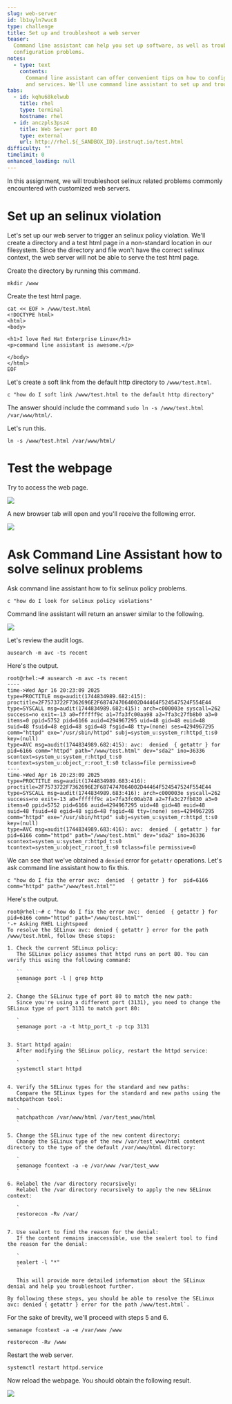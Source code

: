 ```yaml
---
slug: web-server
id: lb1uyln7wuc8
type: challenge
title: Set up and troubleshoot a web server
teaser:
  Command line assistant can help you set up software, as well as troubleshoot
  configuration problems.
notes:
  - type: text
    contents:
      Command line assistant can offer convenient tips on how to configure applications
      and services. We'll use command line assistant to set up and troubleshoot a web server.
tabs:
  - id: kqhu68kelwub
    title: rhel
    type: terminal
    hostname: rhel
  - id: anczpls3psz4
    title: Web Server port 80
    type: external
    url: http://rhel.${_SANDBOX_ID}.instruqt.io/test.html
difficulty: ""
timelimit: 0
enhanced_loading: null
---
```


In this assignment, we will troubleshoot selinux related problems commonly encountered with customized web servers.

Set up an selinux violation
===
Let's set up our web server to trigger an selinux policy violation. We'll create a directory and a test html page in a non-standard location in our filesystem. Since the directory and file won't have the correct selinux context, the web server will not be able to serve the test html page.

Create the directory by running this command.

```bash,run
mkdir /www
```

Create the test html page.

```bash,run
cat << EOF > /www/test.html
<!DOCTYPE html>
<html>
<body>

<h1>I love Red Hat Enterprise Linux</h1>
<p>command line assistant is awesome.</p>

</body>
</html>
EOF
```

Let's create a soft link from the default http directory to `/www/test.html`.

```bash,run
c "how do I soft link /www/test.html to the default http directory"
```

The answer should include the command `sudo ln -s /www/test.html /var/www/html/`.

Let's run this.

```bash,run
ln -s /www/test.html /var/www/html/
```

Test the webpage
===
Try to access the web page.

![](../assets/test_page_error.png)

A new browser tab will open and you'll receive the following error.

![](../assets/error_message_web_page.png)

Ask Command Line Assistant how to solve selinux problems
===

Ask command line assistant how to fix selinux policy problems.

```bash,run
c "how do I look for selinux policy violations"
```

Command line assistant will return an answer similar to the following.

![](../assets/selinux_troubleshooting.png)

Let's review the audit logs.

```bash,run
ausearch -m avc -ts recent
```

Here's the output.

```bash,nocopy
root@rhel:~# ausearch -m avc -ts recent
----
time->Wed Apr 16 20:23:09 2025
type=PROCTITLE msg=audit(1744834989.682:415): proctitle=2F7573722F7362696E2F6874747064002D44464F524547524F554E44
type=SYSCALL msg=audit(1744834989.682:415): arch=c000003e syscall=262 success=no exit=-13 a0=ffffff9c a1=7fa3fc00aa98 a2=7fa3c27fb8b0 a3=0 items=0 ppid=5752 pid=6166 auid=4294967295 uid=48 gid=48 euid=48 suid=48 fsuid=48 egid=48 sgid=48 fsgid=48 tty=(none) ses=4294967295 comm="httpd" exe="/usr/sbin/httpd" subj=system_u:system_r:httpd_t:s0 key=(null)
type=AVC msg=audit(1744834989.682:415): avc:  denied  { getattr } for  pid=6166 comm="httpd" path="/www/test.html" dev="sda2" ino=36336 scontext=system_u:system_r:httpd_t:s0 tcontext=system_u:object_r:root_t:s0 tclass=file permissive=0
----
time->Wed Apr 16 20:23:09 2025
type=PROCTITLE msg=audit(1744834989.683:416): proctitle=2F7573722F7362696E2F6874747064002D44464F524547524F554E44
type=SYSCALL msg=audit(1744834989.683:416): arch=c000003e syscall=262 success=no exit=-13 a0=ffffff9c a1=7fa3fc00ab78 a2=7fa3c27fb830 a3=0 items=0 ppid=5752 pid=6166 auid=4294967295 uid=48 gid=48 euid=48 suid=48 fsuid=48 egid=48 sgid=48 fsgid=48 tty=(none) ses=4294967295 comm="httpd" exe="/usr/sbin/httpd" subj=system_u:system_r:httpd_t:s0 key=(null)
type=AVC msg=audit(1744834989.683:416): avc:  denied  { getattr } for  pid=6166 comm="httpd" path="/www/test.html" dev="sda2" ino=36336 scontext=system_u:system_r:httpd_t:s0 tcontext=system_u:object_r:root_t:s0 tclass=file permissive=0
```

We can see that we've obtained a `denied` error for `getattr` operations. Let's ask command line assistant how to fix this.

```bash,run
c "how do I fix the error avc:  denied  { getattr } for  pid=6166 comm="httpd" path="/www/test.html""
```

Here's the output.

```bash,nocopy
root@rhel:~# c "how do I fix the error avc:  denied  { getattr } for  pid=6166 comm="httpd" path="/www/test.html""
⁺₊+ Asking RHEL Lightspeed
To resolve the SELinux avc: denied { getattr } error for the path /www/test.html, follow these steps:

1. Check the current SELinux policy:
   The SELinux policy assumes that httpd runs on port 80. You can verify this using the following command:

   ``
   semanage port -l | grep http
   `

2. Change the SELinux type of port 80 to match the new path:
   Since you're using a different port (3131), you need to change the SELinux type of port 3131 to match port 80:

   `
   semanage port -a -t http_port_t -p tcp 3131
   `

3. Start httpd again:
   After modifying the SELinux policy, restart the httpd service:

   `
   systemctl start httpd
   `

4. Verify the SELinux types for the standard and new paths:
   Compare the SELinux types for the standard and new paths using the matchpathcon tool:

   `
   matchpathcon /var/www/html /var/test_www/html
   `

5. Change the SELinux type of the new content directory:
   Change the SELinux type of the new /var/test_www/html content directory to the type of the default /var/www/html directory:

   `
   semanage fcontext -a -e /var/www /var/test_www
   `

6. Relabel the /var directory recursively:
   Relabel the /var directory recursively to apply the new SELinux context:

   `
   restorecon -Rv /var/
   `

7. Use sealert to find the reason for the denial:
   If the content remains inaccessible, use the sealert tool to find the reason for the denial:

   `
   sealert -l "*"
   `

   This will provide more detailed information about the SELinux denial and help you troubleshoot further.

By following these steps, you should be able to resolve the SELinux avc: denied { getattr } error for the path /www/test.html`.
```

For the sake of brevity, we'll proceed with steps 5 and 6.

```bash,run
semanage fcontext -a -e /var/www /www
```

```bash,run
restorecon -Rv /www
```

Restart the web server.

```bash,run
systemctl restart httpd.service
```

Now reload the webpage. You should obtain the following result.

![](../assets/success_relable.png)
